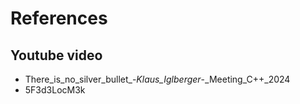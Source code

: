 
# References

## Youtube video
- There_is_no_silver_bullet_-_Klaus_Iglberger_-_Meeting_C++_2024
- 5F3d3LocM3k
